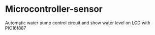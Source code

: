 # Microcontroller-sensor
Automatic water pump control circuit and show water level on LCD with PIC16f887
